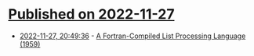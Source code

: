 # [Published on 2022-11-27](index.md)

* [2022-11-27, 20:49:36](https://news.ycombinator.com/item?id=33766782) - [A Fortran-Compiled List Processing Language (1959)](https://dl.acm.org/doi/pdf/10.1145/321021.321022)
